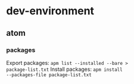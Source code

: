 # dev-environment

## atom

### packages
Export packages: <code>apm list --installed --bare > package-list.txt</code>
Install packages: <code>apm install --packages-file package-list.txt</code>
